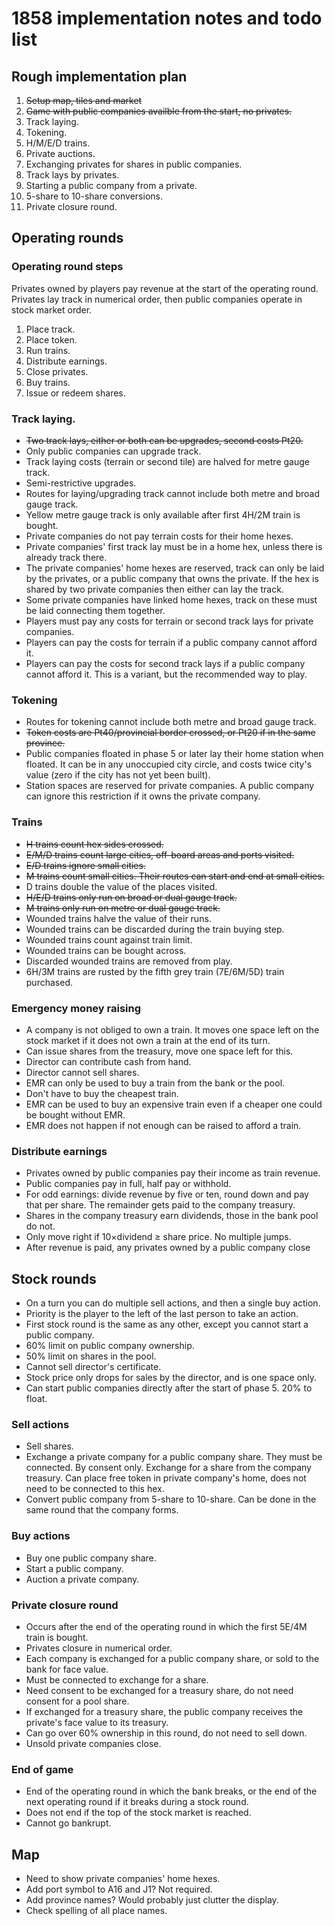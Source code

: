 # 1858 implementation notes and todo list

## Rough implementation plan

1. ~~Setup map, tiles and market~~
2. ~~Game with public companies availble from the start, no privates.~~
3. Track laying.
4. Tokening.
5. H/M/E/D trains.
6. Private auctions.
7. Exchanging privates for shares in public companies.
8. Track lays by privates.
9. Starting a public company from a private.
10. 5-share to 10-share conversions.
11. Private closure round.


## Operating rounds

### Operating round steps

Privates owned by players pay revenue at the start of the operating round.
Privates lay track in numerical order, then public companies operate in stock market order.

1. Place track.
2. Place token.
3. Run trains.
4. Distribute earnings.
5. Close privates.
6. Buy trains.
7. Issue or redeem shares.


### Track laying.

- ~~Two track lays, either or both can be upgrades, second costs Pt20.~~
- Only public companies can upgrade track.
- Track laying costs (terrain or second tile) are halved for metre gauge track.
- Semi-restrictive upgrades.
- Routes for laying/upgrading track cannot include both metre and broad gauge track.
- Yellow metre gauge track is only available after first 4H/2M train is bought.
- Private companies do not pay terrain costs for their home hexes.
- Private companies' first track lay must be in a home hex, unless there is already track there.
- The private companies' home hexes are reserved, track can only be laid by the privates, or a public company that owns the private. If the hex is shared by two private companies then either can lay the track.
- Some private companies have linked home hexes, track on these must be laid connecting them together.
- Players must pay any costs for terrain or second track lays for private companies.
- Players can pay the costs for terrain if a public company cannot afford it.
- Players can pay the costs for second track lays if a public company cannot afford it. This is a variant, but the recommended way to play.


### Tokening

- Routes for tokening cannot include both metre and broad gauge track.
- ~~Token costs are Pt40/provincial border crossed, or Pt20 if in the same province.~~
- Public companies floated in phase 5 or later lay their home station when floated. It can be in any unoccupied city circle, and costs twice city's value (zero if the city has not yet been built).
- Station spaces are reserved for private companies. A public company can ignore this restriction if it owns the private company.


### Trains

- ~~H trains count hex sides crossed.~~
- ~~E/M/D trains count large cities, off-board areas and ports visited.~~
- ~~E/D trains ignore small cities.~~
- ~~M trains count small cities. Their routes can start and end at small cities.~~
- D trains double the value of the places visited.
- ~~H/E/D trains only run on broad or dual gauge track.~~
- ~~M trains only run on metre or dual gauge track.~~
- Wounded trains halve the value of their runs.
- Wounded trains can be discarded during the train buying step.
- Wounded trains count against train limit.
- Wounded trains can be bought across.
- Discarded wounded trains are removed from play.
- 6H/3M trains are rusted by the fifth grey train (7E/6M/5D) train purchased.


### Emergency money raising

- A company is not obliged to own a train. It moves one space left on the stock market if it does not own a train at the end of its turn.
- Can issue shares from the treasury, move one space left for this.
- Director can contribute cash from hand.
- Director cannot sell shares.
- EMR can only be used to buy a train from the bank or the pool.
- Don't have to buy the cheapest train.
- EMR can be used to buy an expensive train even if a cheaper one could be bought without EMR.
- EMR does not happen if not enough can be raised to afford a train.


### Distribute earnings

- Privates owned by public companies pay their income as train revenue.
- Public companies pay in full, half pay or withhold.
- For odd earnings: divide revenue by five or ten, round down and pay that per share. The remainder gets paid to the company treasury.
- Shares in the company treasury earn dividends, those in the bank pool do not.
- Only move right if 10×dividend ≥ share price. No multiple jumps.
- After revenue is paid, any privates owned by a public company close


## Stock rounds

- On a turn you can do multiple sell actions, and then a single buy action.
- Priority is the player to the left of the last person to take an action.
- First stock round is the same as any other, except you cannot start a public company.
- 60% limit on public company ownership.
- 50% limit on shares in the pool.
- Cannot sell director's certificate.
- Stock price only drops for sales by the director, and is one space only.
- Can start public companies directly after the start of phase 5. 20% to float.


### Sell actions

- Sell shares.
- Exchange a private company for a public company share. They must be connected. By consent only. Exchange for a share from the company treasury. Can place free token in private company's home, does not need to be connected to this hex.
- Convert public company from 5-share to 10-share. Can be done in the same round that the company forms.


### Buy actions

- Buy one public company share.
- Start a public company.
- Auction a private company.


### Private closure round

- Occurs after the end of the operating round in which the first 5E/4M train is bought.
- Privates closure in numerical order.
- Each company is exchanged for a public company share, or sold to the bank for face value.
- Must be connected to exchange for a share.
- Need consent to be exchanged for a treasury share, do not need consent for a pool share.
- If exchanged for a treasury share, the public company receives the private's face value to its treasury.
- Can go over 60% ownership in this round, do not need to sell down.
- Unsold private companies close.


### End of game

- End of the operating round in which the bank breaks, or the end of the next operating round if it breaks during a stock round.
- Does not end if the top of the stock market is reached.
- Cannot go bankrupt.


## Map

- Need to show private companies' home hexes.
- Add port symbol to A16 and J1? Not required.
- Add province names? Would probably just clutter the display.
- Check spelling of all place names.
